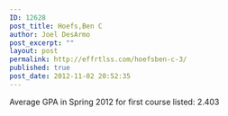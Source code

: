 ```yaml
---
ID: 12628
post_title: Hoefs,Ben C
author: Joel DesArmo
post_excerpt: ""
layout: post
permalink: http://effrtlss.com/hoefsben-c-3/
published: true
post_date: 2012-11-02 20:52:35
---
```

<p>Average GPA in Spring 2012 for first course listed: 2.403</p>